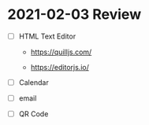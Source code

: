 # 2021-02-03 Review

-   [ ] HTML Text Editor

    -   https://quilljs.com/

    -   https://editorjs.io/

-   [ ] Calendar

-   [ ] email

-   [ ] QR Code
